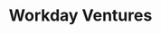 ---
layout: firm_page
title: "Workday Ventures"
id: "ventures.workday.com"
permalink: "/workdayventuresventures.workday.com/"
website: "https://ventures.workday.com"
offices: "San Francisco (United States)"
investment_stages: "Seed, Series A, Series B"
portfolio_companies: "Guild Education, League, data.world, Aiera, Auditoria, Automation Anywhere, Beamery, Benepass, BetterUp, Blink, CaptivateIQ, Censia, Clari, EduMe, Expent, FinLync, Flatfile, Glean, Jobcase, Landit, Legion, Multiverse, Nayya, Northstar, Noyo, OneTrust, Paradox, Pulsora, Sana, Sanctuary, Scoop, Securiti, Strivr, TealBook, TechWolf, Tesorio, Topia, Uplimit, Unbabel, Vanta, Vida Health, Wellthy, Workato, Workboard, Writer, Adept, Mya, Prevedere, Pymetrics, Scout RFP, SkyHive, Sora, Sumo Logic, Suplari, Utmost, Voicea, Zimit"
portfolio_link: "https://ventures.workday.com/en-us/partner-companies.html"
investment_markets: "Enterprise Technology"
founded_year: "2015"
description: "Workday Ventures is the $500M strategic investment arm of Workday focused on identifying, investing, and partnering with early to growth stage companies developing emerging technologies that can be applied to the enterprise."
linkedin: "https://www.linkedin.com/company/workdayventures"
twitter: "https://twitter.com/workdayventures?lang=en"
instagram: ""
team_page: ""
investor_type: "Venture Capital, Corporate VC"
crunchbase: "https://www.crunchbase.com/organization/workday-ventures"
pitchbook: "https://pitchbook.com/profiles/investor/119682-28"

# SEO Optimization
meta_title: "Workday Ventures - VC Firm - projectstartups.com"
meta_description: "Workday Ventures, Workday Ventures is the $500M strategic investment arm of Workday focused on identifying, investing, and partnering with early to growth stage compani..."
meta_keywords: "Workday Ventures, Enterprise Technology, VC firm, venture capital, startup investor, projectstartups.com"
canonical_url: "https://vc.projectstartups.com/workdayventuresventures.workday.com/"
---